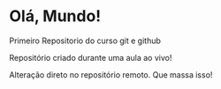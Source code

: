 # Olá,  Mundo!
 Primeiro Repositorio do curso git e github

 Repositório criado durante uma aula ao vivo!

 Alteração direto no repositório remoto. Que massa isso!
